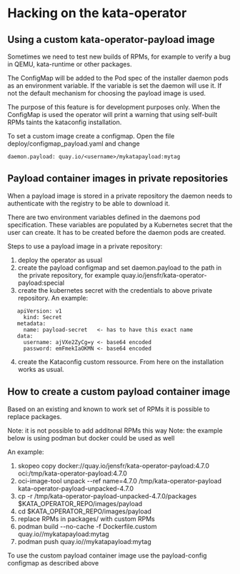 # Hacking on the kata-operator

## Using a custom kata-operator-payload image

Sometimes we need to test new builds of RPMs, for example to
verify a bug in QEMU, kata-runtime or other packages.

The ConfigMap will be added to the Pod spec of the installer daemon pods as
an environment variable. If the variable is set the daemon will use it. If not
the default mechanism for choosing the payload image is used.

The purpose of this feature is for development purposes only. When the
ConfigMap is used the operator will print a warning that using self-built RPMs
taints the kataconfig installation.

To set a custom image create a configmap. Open the file deploy/configmap_payload.yaml and
change

    daemon.payload: quay.io/<username>/mykatapayload:mytag

## Payload container images in private repositories

When a payload image is stored in a private repository the daemon
needs to authenticate with the registry to be able to download it.

There are two environment variables defined in the daemons pod specification.
These variables are populated by a Kubernetes secret that the user can create.
It has to be created before the daemon pods are created.

Steps to use a payload image in a private repository:

1. deploy the operator as usual
2. create the payload configmap and set daemon.payload to the path in
   the private repository, for example
   quay.io/jensfr/kata-operator-payload:special
3. create the kubernetes secret with the credentials to above private
   repository. An example:

```
   apiVersion: v1
     kind: Secret
   metadata:
     name: payload-secret   <- has to have this exact name
   data:
     username: ajVXe2ZyCg=y <- base64 encoded
     password: emFmekIaOKMN <- base64 encoded
```

4. create the Kataconfig custom ressource. From here on the
   installation works as usual.

## How to create a custom payload container image

Based on an existing and known to work set of RPMs it is possible to replace
packages.

Note: it is not possible to add additonal RPMs this way
Note: the example below is using podman but docker could be used as well

An example:

1. skopeo copy docker://quay.io/jensfr/kata-operator-payload:4.7.0 oci:/tmp/kata-operator-payload:4.7.0
2. oci-image-tool unpack --ref name=4.7.0  /tmp/kata-operator-payload kata-operator-payload-unpacked-4.7.0
3. cp -r /tmp/kata-operator-payload-unpacked-4.7.0/packages $KATA_OPERATOR_REPO/images/payload
4. cd $KATA_OPERATOR_REPO/images/payload
5. replace RPMs in packages/ with custom RPMs
6. podman build --no-cache -f Dockerfile.custom quay.io/<username>/mykatapayload:mytag
7. podman push quay.io/<username>/mykatapayload:mytag

To use the custom payload container image use the payload-config configmap as described above

